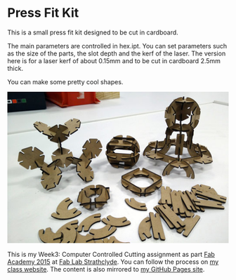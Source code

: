 # Press Fit Kit

This is a small press fit kit designed to be cut in cardboard.

The main parameters are controlled in hex.ipt. You can set parameters such as the size of the parts, the slot depth and the kerf of the laser. The version here is for a laser kerf of about 0.15mm and to be cut in cardboard 2.5mm thick.

You can make some pretty cool shapes.

![Press fit shapes](/pressFitShapes.jpg)

This is my Week3: Computer Controlled Cutting assignment as part [Fab Academy 2015](http://www.fabacademy.org/) at [Fab Lab Strathclyde](http://www.strath.ac.uk/fablab/). You can follow the process on [my class website](http://fabacademy.org/archives/2015/eu/students/chalmers.iain/index.html). The content is also mirrored to [my GitHub Pages site](http://icchalmers.github.io/).